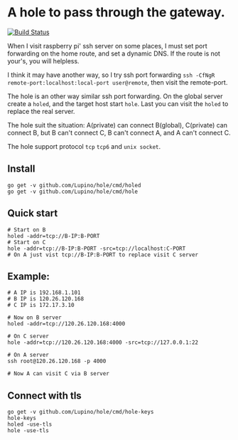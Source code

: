 A hole to pass through the gateway.
==================================

[![Build Status](https://travis-ci.org/Lupino/hole.svg?branch=master)](https://travis-ci.org/Lupino/hole)

When I visit raspberry pi' ssh server on some places,
I must set port forwarding on the home route, and set a dynamic DNS.
If the route is not your's, you will helpless.

I think it may have another way, so I try ssh port forwarding `ssh -CfNgR remote-port:localhost:local-port user@remote`, then visit the remote-port.

The hole is an other way similar ssh port forwarding.
On the global server create a `holed`, and the target host start `hole`.
Last you can visit the `holed` to replace the real server.

The hole suit the situation: A(private) can connect B(global), C(private) can connect B,
but B can't connect C, B can't connect A, and A can't connect C.

The hole support protocol `tcp` `tcp6` and `unix socket`.

Install
-------

    go get -v github.com/Lupino/hole/cmd/holed
    go get -v github.com/Lupino/hole/cmd/hole

Quick start
-----------

    # Start on B
    holed -addr=tcp://B-IP:B-PORT
    # Start on C
    hole -addr=tcp://B-IP:B-PORT -src=tcp://localhost:C-PORT
    # On A just vist tcp://B-IP:B-PORT to replace visit C server

Example:
-------

    # A IP is 192.168.1.101
    # B IP is 120.26.120.168
    # C IP is 172.17.3.10

    # Now on B server
    holed -addr=tcp://120.26.120.168:4000

    # On C server
    hole -addr=tcp://120.26.120.168:4000 -src=tcp://127.0.0.1:22

    # On A server
    ssh root@120.26.120.168 -p 4000

    # Now A can visit C via B server

Connect with tls
----------------

    go get -v github.com/Lupino/hole/cmd/hole-keys
    hole-keys
    holed -use-tls
    hole -use-tls
